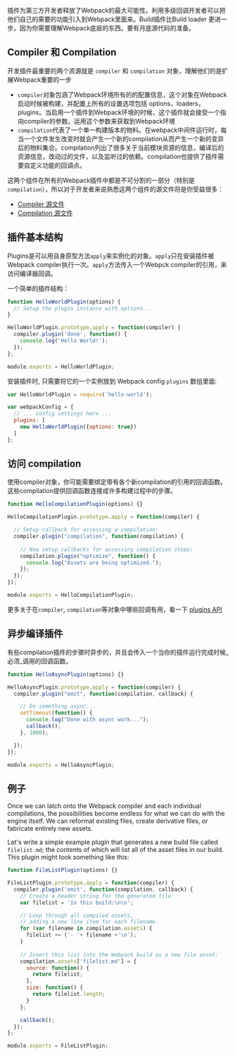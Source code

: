 插件为第三方开发者释放了Webpack的最大可能性。利用多级回调开发者可以把他们自己的需要的功能引入到Webpack里面来。Build插件比Build loader 更进一步。因为你需要理解Webpack底层的东西。要有月底源代码的准备。

## Compiler 和 Compilation
开发插件最重要的两个资源就是 `compiler` 和 `compilation` 对象，理解他们的是扩展Webpack重要的一步
- `compiler`对象包涵了Webpack环境所有的的配置信息，这个对象在Webpack启动时候被构建，并配置上所有的设置选项包括 options，loaders，plugins。当启用一个插件到Webpack环境的时候，这个插件就会接受一个指向compiler的参数。运用这个参数来获取到Webpack环境
- `compilation`代表了一个单一构建版本的物料。在webpack中间件运行时，每当一个文件发生改变时就会产生一个新的compilation从而产生一个新的变异后的物料集合。compilation列出了很多关于当前模块资源的信息，编译后的资源信息，改动过的文件，以及监听过的依赖。compilation也提供了插件需要自定义功能的回调点。

这两个组件在所有的Webpack插件中都是不可分割的一部分（特别是`compilation`），所以对于开发者来说熟悉这两个组件的源文件将是你受益很多：

- [Compiler 源文件](https://github.com/webpack/webpack/blob/master/lib/Compiler.js)
- [Compilation 源文件](https://github.com/webpack/webpack/blob/master/lib/Compilation.js)

## 插件基本结构

Plugins是可以用自身原型方法`apply`来实例化的对象。`apply`只在安装插件被Webpack compiler执行一次。`apply`方法传入一个Webpck compiler的引用，来访问编译器回调。

一个简单的插件结构：

```javascript
function HelloWorldPlugin(options) {
  // Setup the plugin instance with options...
}

HelloWorldPlugin.prototype.apply = function(compiler) {
  compiler.plugin('done', function() {
    console.log('Hello World!'); 
  });
};

module.exports = HelloWorldPlugin;
```

安装插件时, 只需要将它的一个实例放到 Webpack config `plugins` 数组里面:

```javascript
var HelloWorldPlugin = require('hello-world');

var webpackConfig = {
  // ... config settings here ...
  plugins: [
    new HelloWorldPlugin({options: true})
  ]
};
```

## 访问 compilation

使用compiler对象，你可能需要绑定带有各个新compilation的引用的回调函数。这些compilation提供回调函数连接成许多构建过程中的步骤。

```javascript
function HelloCompilationPlugin(options) {}

HelloCompilationPlugin.prototype.apply = function(compiler) {

  // Setup callback for accessing a compilation:
  compiler.plugin("compilation", function(compilation) {
    
    // Now setup callbacks for accessing compilation steps:
    compilation.plugin("optimize", function() {
      console.log("Assets are being optimized.");
    });
  });
});

module.exports = HelloCompilationPlugin;
```

更多关于在`compiler`, `compilation`等对象中哪些回调有用，看一下
[plugins API](http://stephenzhao.github.io/webpack-cn/docs/plugins.html)

## 异步编译插件
有些compilation插件的步骤时异步的，并且会传入一个当你的插件运行完成时候_必须_调用的回调函数。

```javascript
function HelloAsyncPlugin(options) {}

HelloAsyncPlugin.prototype.apply = function(compiler) {
  compiler.plugin("emit", function(compilation, callback) {

    // Do something async...
    setTimeout(function() {
      console.log("Done with async work...");
      callback();
    }, 1000);

  });
});

module.exports = HelloAsyncPlugin;
```

## 例子

Once we can latch onto the Webpack compiler and each individual compilations, the possibilities become endless for what we can do with the engine itself. We can reformat existing files, create derivative files, or fabricate entirely new assets.

Let's write a simple example plugin that generates a new build file called `filelist.md`; the contents of which will list all of the asset files in our build. This plugin might look something like this:

```javascript
function FileListPlugin(options) {}

FileListPlugin.prototype.apply = function(compiler) {
  compiler.plugin('emit', function(compilation, callback) {
    // Create a header string for the generated file:
    var filelist = 'In this build:\n\n';

    // Loop through all compiled assets,
    // adding a new line item for each filename.
    for (var filename in compilation.assets) {
      filelist += ('- '+ filename +'\n');
    }
    
    // Insert this list into the Webpack build as a new file asset:
    compilation.assets['filelist.md'] = {
      source: function() {
        return filelist;
      },
      size: function() {
        return filelist.length;
      }
    };

    callback();
  });
};

module.exports = FileListPlugin;
```